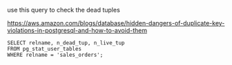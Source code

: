 use this query to check the dead tuples

https://aws.amazon.com/blogs/database/hidden-dangers-of-duplicate-key-violations-in-postgresql-and-how-to-avoid-them

```
SELECT relname, n_dead_tup, n_live_tup 
FROM pg_stat_user_tables 
WHERE relname = 'sales_orders';
```
